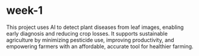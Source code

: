 # week-1
This project uses AI to detect plant diseases from leaf images, enabling early diagnosis and reducing crop losses. It supports sustainable agriculture by minimizing pesticide use, improving productivity, and empowering farmers with an affordable, accurate tool for healthier farming.
